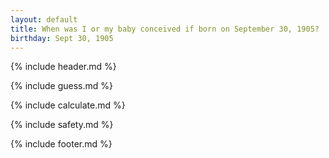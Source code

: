 ```yaml
---
layout: default
title: When was I or my baby conceived if born on September 30, 1905?
birthday: Sept 30, 1905
---
```


{% include header.md %}

{% include guess.md %}

{% include calculate.md %}

{% include safety.md %}

{% include footer.md %}



